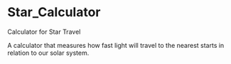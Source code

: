 Star_Calculator
===============

Calculator for Star Travel

A calculator that measures how fast light will travel to the nearest starts in relation to our solar system.  
